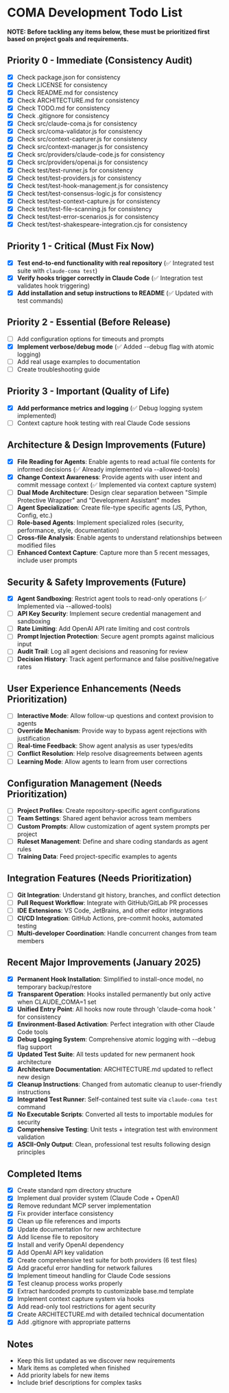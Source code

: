 # COMA Development Todo List

**NOTE: Before tackling any items below, these must be prioritized first based on project goals and requirements.**

## Priority 0 - Immediate (Consistency Audit)
- [x] Check package.json for consistency
- [x] Check LICENSE for consistency
- [x] Check README.md for consistency
- [x] Check ARCHITECTURE.md for consistency
- [x] Check TODO.md for consistency
- [x] Check .gitignore for consistency
- [x] Check src/claude-coma.js for consistency
- [x] Check src/coma-validator.js for consistency
- [x] Check src/context-capturer.js for consistency
- [x] Check src/context-manager.js for consistency
- [x] Check src/providers/claude-code.js for consistency
- [x] Check src/providers/openai.js for consistency
- [x] Check test/test-runner.js for consistency
- [x] Check test/test-providers.js for consistency
- [x] Check test/test-hook-management.js for consistency
- [x] Check test/test-consensus-logic.js for consistency
- [x] Check test/test-context-capture.js for consistency
- [x] Check test/test-file-scanning.js for consistency
- [x] Check test/test-error-scenarios.js for consistency
- [x] Check test/test-shakespeare-integration.cjs for consistency

## Priority 1 - Critical (Must Fix Now)
- [x] **Test end-to-end functionality with real repository** (✅ Integrated test suite with `claude-coma test`)
- [x] **Verify hooks trigger correctly in Claude Code** (✅ Integration test validates hook triggering)
- [x] **Add installation and setup instructions to README** (✅ Updated with test commands)

## Priority 2 - Essential (Before Release)
- [ ] Add configuration options for timeouts and prompts
- [x] **Implement verbose/debug mode** (✅ Added --debug flag with atomic logging)
- [ ] Add real usage examples to documentation
- [ ] Create troubleshooting guide

## Priority 3 - Important (Quality of Life)
- [x] **Add performance metrics and logging** (✅ Debug logging system implemented)
- [ ] Context capture hook testing with real Claude Code sessions

## Architecture & Design Improvements (Future)
- [x] **File Reading for Agents**: Enable agents to read actual file contents for informed decisions (✅ Already implemented via --allowed-tools)
- [x] **Change Context Awareness**: Provide agents with user intent and commit message context (✅ Implemented via context capture system)
- [ ] **Dual Mode Architecture**: Design clear separation between "Simple Protective Wrapper" and "Development Assistant" modes
- [ ] **Agent Specialization**: Create file-type specific agents (JS, Python, Config, etc.)
- [ ] **Role-based Agents**: Implement specialized roles (security, performance, style, documentation)
- [ ] **Cross-file Analysis**: Enable agents to understand relationships between modified files
- [ ] **Enhanced Context Capture**: Capture more than 5 recent messages, include user prompts

## Security & Safety Improvements (Future)
- [x] **Agent Sandboxing**: Restrict agent tools to read-only operations (✅ Implemented via --allowed-tools)
- [ ] **API Key Security**: Implement secure credential management and sandboxing
- [ ] **Rate Limiting**: Add OpenAI API rate limiting and cost controls
- [ ] **Prompt Injection Protection**: Secure agent prompts against malicious input
- [ ] **Audit Trail**: Log all agent decisions and reasoning for review
- [ ] **Decision History**: Track agent performance and false positive/negative rates

## User Experience Enhancements (Needs Prioritization)
- [ ] **Interactive Mode**: Allow follow-up questions and context provision to agents
- [ ] **Override Mechanism**: Provide way to bypass agent rejections with justification
- [ ] **Real-time Feedback**: Show agent analysis as user types/edits
- [ ] **Conflict Resolution**: Help resolve disagreements between agents
- [ ] **Learning Mode**: Allow agents to learn from user corrections

## Configuration Management (Needs Prioritization)
- [ ] **Project Profiles**: Create repository-specific agent configurations
- [ ] **Team Settings**: Shared agent behavior across team members
- [ ] **Custom Prompts**: Allow customization of agent system prompts per project
- [ ] **Ruleset Management**: Define and share coding standards as agent rules
- [ ] **Training Data**: Feed project-specific examples to agents

## Integration Features (Needs Prioritization)
- [ ] **Git Integration**: Understand git history, branches, and conflict detection
- [ ] **Pull Request Workflow**: Integrate with GitHub/GitLab PR processes
- [ ] **IDE Extensions**: VS Code, JetBrains, and other editor integrations
- [ ] **CI/CD Integration**: GitHub Actions, pre-commit hooks, automated testing
- [ ] **Multi-developer Coordination**: Handle concurrent changes from team members

## Recent Major Improvements (January 2025)
- [x] **Permanent Hook Installation**: Simplified to install-once model, no temporary backup/restore
- [x] **Transparent Operation**: Hooks installed permanently but only active when CLAUDE_COMA=1 set
- [x] **Unified Entry Point**: All hooks now route through 'claude-coma hook <type>' for consistency
- [x] **Environment-Based Activation**: Perfect integration with other Claude Code tools
- [x] **Debug Logging System**: Comprehensive atomic logging with --debug flag support
- [x] **Updated Test Suite**: All tests updated for new permanent hook architecture
- [x] **Architecture Documentation**: ARCHITECTURE.md updated to reflect new design
- [x] **Cleanup Instructions**: Changed from automatic cleanup to user-friendly instructions
- [x] **Integrated Test Runner**: Self-contained test suite via `claude-coma test` command
- [x] **No Executable Scripts**: Converted all tests to importable modules for security
- [x] **Comprehensive Testing**: Unit tests + integration test with environment validation
- [x] **ASCII-Only Output**: Clean, professional test results following design principles

## Completed Items
- [x] Create standard npm directory structure
- [x] Implement dual provider system (Claude Code + OpenAI)
- [x] Remove redundant MCP server implementation
- [x] Fix provider interface consistency
- [x] Clean up file references and imports
- [x] Update documentation for new architecture
- [x] Add license file to repository
- [x] Install and verify OpenAI dependency
- [x] Add OpenAI API key validation
- [x] Create comprehensive test suite for both providers (6 test files)
- [x] Add graceful error handling for network failures
- [x] Implement timeout handling for Claude Code sessions
- [x] Test cleanup process works properly
- [x] Extract hardcoded prompts to customizable base.md template
- [x] Implement context capture system via hooks
- [x] Add read-only tool restrictions for agent security
- [x] Create ARCHITECTURE.md with detailed technical documentation
- [x] Add .gitignore with appropriate patterns

## Notes
- Keep this list updated as we discover new requirements
- Mark items as completed when finished
- Add priority labels for new items
- Include brief descriptions for complex tasks